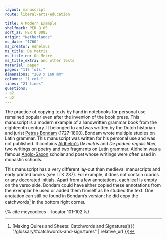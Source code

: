 ```yaml
---
layout: manuscript
route: liberal-arts-education

title: A Modern Example
shelfmark: PER Q 85
sort_as: PER Q 0085
origin: "Netherlands"
ms_date: "1760"
ms_creator: Adhelmus
ms_title: De Metris
ms_title_en: On Metre
ms_title_extra: and other texts
material: paper
pages: "117 fols."
dimensions: "208 x 160 mm"
columns: "1 col."
lines: "21 lines"
questions:
- a2
- b2
---
```


The practice of copying texts by hand in notebooks for personal use
remained popular even after the invention of the book press. This
manuscript is a modern example of a handwritten grammar book from the
eighteenth century. It belonged to and was written by the Dutch
historian and jurist [Petrus Bondam](http://resources.huygens.knaw.nl/bwn1880-2000/lemmata/bwn2/bondam)
(1727-1800). Bondam wrote multiple studies on Latin grammar. This
manuscript was written for his personal use and was not published. It
contains [Aldhelm\'s](https://en.wikipedia.org/wiki/Aldhelm) *De metris*
and *De pedum regulis liber,* two writings on poetry and two fragments
on Latin grammar. Aldhelm was a famous
[Anglo-Saxon](https://en.wikipedia.org/wiki/Anglo-Saxons) scholar and
poet whose writings were often used in monastic schools.

This manuscript has a very different lay-out than medieval manuscripts
and early printed books (see LTK 237). For example, it does not contain
rubrics or any decorated initials. Apart from a few annotations, each
leaf is empty on the verso side. Bondam could have either copied these
annotations from the exemplar he used or added them himself as he
studied the text. One anotation can still be found in Bondam's version;
he did copy the catchwords[^1] in the bottom right corner.

[^1]: [Making Quires and Sheets: Catchwords and Signatures]({{ "/glossary/#catchwords-and-signatures" | relative_url }})

{% cite meycodices --locator 101-102 %}